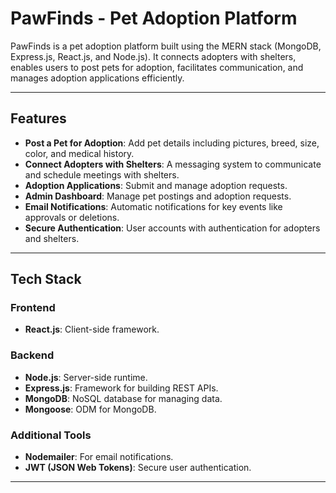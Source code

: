
# PawFinds - Pet Adoption Platform

PawFinds is a pet adoption platform built using the MERN stack (MongoDB, Express.js, React.js, and Node.js). It connects adopters with shelters, enables users to post pets for adoption, facilitates communication, and manages adoption applications efficiently.

---

## Features
- **Post a Pet for Adoption**: Add pet details including pictures, breed, size, color, and medical history.
- **Connect Adopters with Shelters**: A messaging system to communicate and schedule meetings with shelters.
- **Adoption Applications**: Submit and manage adoption requests.
- **Admin Dashboard**: Manage pet postings and adoption requests.
- **Email Notifications**: Automatic notifications for key events like approvals or deletions.
- **Secure Authentication**: User accounts with authentication for adopters and shelters.

---

## Tech Stack

### Frontend
- **React.js**: Client-side framework.

### Backend
- **Node.js**: Server-side runtime.
- **Express.js**: Framework for building REST APIs.
- **MongoDB**: NoSQL database for managing data.
- **Mongoose**: ODM for MongoDB.

### Additional Tools
- **Nodemailer**: For email notifications.
- **JWT (JSON Web Tokens)**: Secure user authentication.


---